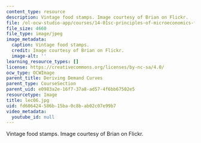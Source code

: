 ```yaml
---
content_type: resource
description: Vintage food stamps. Image courtesy of Brian on Flickr.
file: /ol-ocw-studio-app/courses/14-01sc-principles-of-microeconomics-fall-2011/fd606424586b15ba0c8bab02c07e99b7_lec06.jpg
file_size: 4660
file_type: image/jpeg
image_metadata:
  caption: Vintage food stamps.
  credit: Image courtesy of Brian on Flickr.
  image-alt: ''
learning_resource_types: []
license: https://creativecommons.org/licenses/by-nc-sa/4.0/
ocw_type: OCWImage
parent_title: Deriving Demand Curves
parent_type: CourseSection
parent_uid: e0983a2e-16f7-37a8-ad57-4f6bb67502e5
resourcetype: Image
title: lec06.jpg
uid: fd606424-586b-15ba-0c8b-ab02c07e99b7
video_metadata:
  youtube_id: null
---
```

Vintage food stamps. Image courtesy of Brian on Flickr.